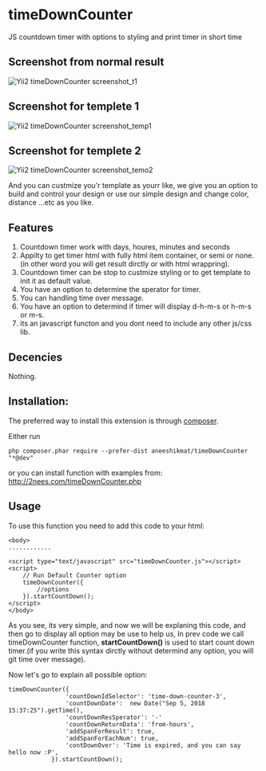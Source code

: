 # timeDownCounter
JS countdown timer with options to styling and print timer in short time 

## Screenshot from normal result

![Yii2 timeDownCounter screenshot_t1](http://2nees.com/github/timeDownCounter/temp-0.png)

## Screenshot for templete 1

![Yii2 timeDownCounter screenshot_temp1](http://2nees.com/github/timeDownCounter/temp-1.png)

## Screenshot for templete 2

![Yii2 timeDownCounter screenshot_temo2](http://2nees.com/github/timeDownCounter/temp-2.png)

And you can custmize you'r template as yourr like, we give you an option to build and control your design or use our simple design and change color, distance ...etc as you like.

## Features

1. Countdown timer work with days, houres, minutes and seconds
2. Appilty to get timer html with fully html item container, or semi or none.(in other word you will get result dirctly or with html wrappring).
3. Countdown timer can be stop to custmize styling or to get template to init it as default value.
4. You have an option to determine the sperator for timer.
5. You can handling time over message.
6. You have an option to determind if timer will display d-h-m-s or h-m-s or m-s.
7. its an javascript functon and you dont need to include any other js/css lib.

## Decencies

Nothing.

## Installation:
The preferred way to install this extension is through [composer](https://getcomposer.org/).

Either run

`php composer.phar require --prefer-dist aneeshikmat/timeDownCounter "*@dev"`

or you can install function with examples from:
http://2nees.com/timeDownCounter.php

## Usage
To use this function you need to add this code to your html: 
```
<body>
............

<script type="text/javascript" src="timeDownCounter.js"></script>
<script>
    // Run Default Counter option
    timeDownCounter({
        //options
    }).startCountDown();
</script>
</body>

```
As you see, its very simple, and now we will be explaning this code, and then go to display all option may be use to help us,
In prev code we call timeDownCounter function, **startCountDown()** is used to start count down timer.(if you write this syntax dirctly without determind any option, you will git time over message).

Now let's go to explain all possible option:

```
timeDownCounter({
                'countDownIdSelector': 'time-down-counter-3',
                'countDownDate':  new Date("Sep 5, 2018 15:37:25").getTime(),
                'countDownResSperator': '-'
                'countDownReturnData': 'from-hours',
                'addSpanForResult': true,
                'addSpanForEachNum': true,
                'contDownOver': 'Time is expired, and you can say hello now :P',
            }).startCountDown();
```
